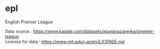 # epl
English Premier League

Data source : https://www.kaggle.com/datasets/ajaxianazarenka/premier-league <br>
Licence for data : https://www.mit.edu/~amini/LICENSE.md
